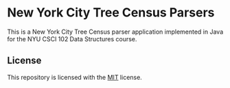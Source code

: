 # New York City Tree Census Parsers
This is a New York City Tree Census parser application implemented in Java for the NYU CSCI 102 Data Structures course.
## License
This repository is licensed with the [MIT](LICENSE.txt) license.
